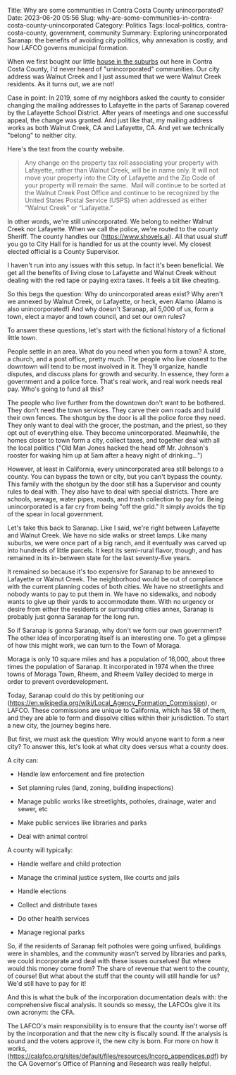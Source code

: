 Title: Why are some communities in Contra Costa County unincorporated?
Date: 2023-06-20 05:56
Slug: why-are-some-communities-in-contra-costa-county-unincorporated
Category: Politics
Tags: local-politics, contra-costa-county, government, community
Summary: Exploring unincorporated Saranap: the benefits of avoiding city politics, why annexation is costly, and how LAFCO governs municipal formation.

When we first bought our little [house in the suburbs]({filename}an-ode-to-the-suburbs.md) out here in Contra Costa County, I'd never heard of "unincorporated" communities. Our city address was Walnut Creek and I just assumed that we were Walnut Creek residents. As it turns out, we are not!

Case in point: In 2019, some of my neighbors asked the county to consider changing the mailing addresses to Lafayette in the parts of Saranap covered by the Lafayette School District. After years of meetings and one successful appeal, the change was granted. And just like that, my mailing address works as both Walnut Creek, CA and Lafayette, CA. And yet we technically "belong" to neither city.

Here's the text from the county website.

> Any change on the property tax roll associating your property with Lafayette, rather than Walnut Creek, will be in name only. It will not move your property into the City of Lafayette and the Zip Code of your property will remain the same.  Mail will continue to be sorted at the Walnut Creek Post Office and continue to be recognized by the United States Postal Service (USPS) when addressed as either “Walnut Creek” or “Lafayette.”

In other words, we're still unincorporated. We belong to neither Walnut Creek nor Lafayette. When we call the police, we're routed to the county Sheriff. The county handles our (https://www.shovels.ai). All that usual stuff you go to City Hall for is handled for us at the county level. My closest elected official is a County Supervisor.

I haven't run into any issues with this setup. In fact it's been beneficial. We get all the benefits of living close to Lafayette and Walnut Creek without dealing with the red tape or paying extra taxes. It feels a bit like cheating.

So this begs the question: Why do unincorporated areas exist? Why aren't we annexed by Walnut Creek, or Lafayette, or heck, even Alamo (Alamo is also unincorporated!) And why doesn't Saranap, all 5,000 of us, form a town, elect a mayor and town council, and set our own rules? 

To answer these questions, let's start with the fictional history of a fictional little town. 

People settle in an area. What do you need when you form a town? A store, a church, and a post office, pretty much. The people who live closest to the downtown will tend to be most involved in it. They'll organize, handle disputes, and discuss plans for growth and security. In essence, they form a government and a police force. That's real work, and real work needs real pay. Who's going to fund all this?

The people who live further from the downtown don't want to be bothered. They don't need the town services. They carve their own roads and build their own fences. The shotgun by the door is all the police force they need. They only want to deal with the grocer, the postman, and the priest, so they opt out of everything else. They become unincorporated. Meanwhile, the homes closer to town form a city, collect taxes, and together deal with all the local politics ("Old Man Jones hacked the head off Mr. Johnson's rooster for waking him up at 5am after a heavy night of drinking...")

However, at least in California, every unincorporated area still belongs to a county. You can bypass the town or city, but you can't bypass the county. This family with the shotgun by the door still has a Supervisor and county rules to deal with. They also have to deal with special districts. There are schools, sewage, water pipes, roads, and trash collection to pay for. Being unincorporated is a far cry from being "off the grid." It simply avoids the tip of the spear in local government. 

Let's take this back to Saranap. Like I said, we're right between Lafayette and Walnut Creek. We have no side walks or street lamps. Like many suburbs, we were once part of a big ranch, and it eventually was carved up into hundreds of little parcels. It kept its semi-rural flavor, though, and has remained in its in-between state for the last seventy-five years. 

It remained so because it's too expensive for Saranap to be annexed to Lafayette or Walnut Creek. The neighborhood would be out of compliance with the current planning codes of both cities. We have no streetlights and nobody wants to pay to put them in. We have no sidewalks, and nobody wants to give up their yards to accommodate them. With no urgency or desire from either the residents or surrounding cities annex, Saranap is probably just gonna Saranap for the long run. 

So if Saranap is gonna Saranap, why don't we form our own government? The other idea of incorporating itself is an interesting one. To get a glimpse of how this might work, we can turn to the Town of Moraga.

Moraga is only 10 square miles and has a population of 16,000, about three times the population of Saranap. It incorporated in 1974 when the three towns of Moraga Town, Rheem, and Rheem Valley decided to merge in order to prevent overdevelopment. 

Today, Saranap could do this by petitioning our (https://en.wikipedia.org/wiki/Local_Agency_Formation_Commission), or LAFCO. These commissions are unique to California, which has 58 of them, and they are able to form and dissolve cities within their jurisdiction. To start a new city, the journey begins here. 

But first, we must ask the question: Why would anyone want to form a new city? To answer this, let's look at what city does versus what a county does.

A city can:

- Handle law enforcement and fire protection

- Set planning rules (land, zoning, building inspections)

- Manage public works like streetlights, potholes, drainage, water and sewer, etc

- Make public services like libraries and parks

- Deal with animal control

A county will typically:

- Handle welfare and child protection

- Manage the criminal justice system, like courts and jails

- Handle elections

- Collect and distribute taxes 

- Do other health services

- Manage regional parks

So, if the residents of Saranap felt potholes were going unfixed, buildings were in shambles, and the community wasn't served by libraries and parks, we could incorporate and deal with these issues ourselves! But where would this money come from? The share of revenue that went to the county, of course! But what about the stuff that the county will still handle for us? We'd still have to pay for it! 

And this is what the bulk of the incorporation documentation deals with: the comprehensive fiscal analysis. It sounds so messy, the LAFCOs give it its own acronym: the CFA. 

The LAFCO's main responsibility is to ensure that the county isn't worse off by the incorporation and that the new city is fiscally sound. If the analysis is sound and the voters approve it, the new city is born. For more on how it works, (https://calafco.org/sites/default/files/resources/Incorp_appendices.pdf) by the CA Governor's Office of Planning and Research was really helpful.